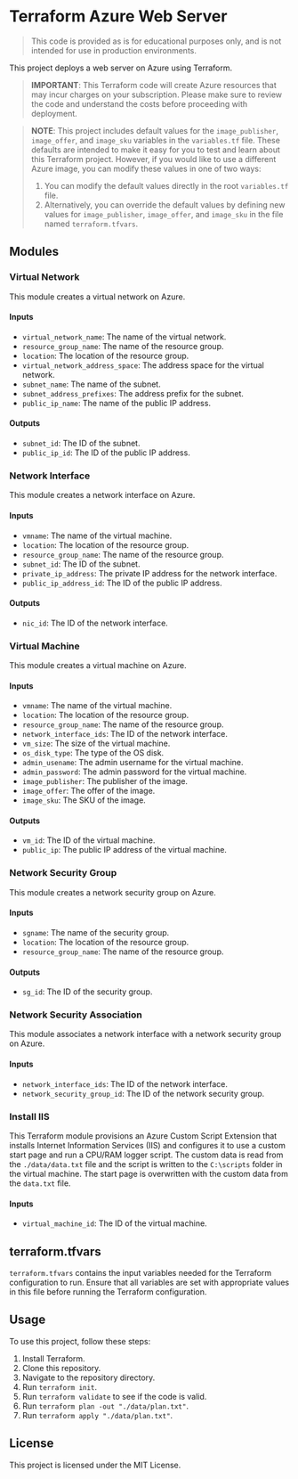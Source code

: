 # Terraform Azure Web Server
>This code is provided as is for educational purposes only, and is not intended for use in production environments.

This project deploys a web server on Azure using Terraform. 

>**IMPORTANT**: This Terraform code will create Azure resources that may incur charges on your subscription. Please make sure to review the code and understand the costs before proceeding with deployment.

>**NOTE**: This project includes default values for the `image_publisher`, `image_offer`, and `image_sku` variables in the `variables.tf` file. These defaults are intended to make it easy for you to test and learn about this Terraform project. However, if you would like to use a different Azure image, you can modify these values in one of two ways:
>1. You can modify the default values directly in the root `variables.tf` file.
>2. Alternatively, you can override the default values by defining new values for `image_publisher`, `image_offer`, and `image_sku` in the file named `terraform.tfvars`.


## Modules

### Virtual Network

This module creates a virtual network on Azure.

#### Inputs

- `virtual_network_name`: The name of the virtual network.
- `resource_group_name`: The name of the resource group.
- `location`: The location of the resource group.
- `virtual_network_address_space`: The address space for the virtual network.
- `subnet_name`: The name of the subnet.
- `subnet_address_prefixes`: The address prefix for the subnet.
- `public_ip_name`: The name of the public IP address.

#### Outputs

- `subnet_id`: The ID of the subnet.
- `public_ip_id`: The ID of the public IP address.

### Network Interface

This module creates a network interface on Azure.

#### Inputs

- `vmname`: The name of the virtual machine.
- `location`: The location of the resource group.
- `resource_group_name`: The name of the resource group.
- `subnet_id`: The ID of the subnet.
- `private_ip_address`: The private IP address for the network interface.
- `public_ip_address_id`: The ID of the public IP address.

#### Outputs

- `nic_id`: The ID of the network interface.

### Virtual Machine

This module creates a virtual machine on Azure.

#### Inputs

- `vmname`: The name of the virtual machine.
- `location`: The location of the resource group.
- `resource_group_name`: The name of the resource group.
- `network_interface_ids`: The ID of the network interface.
- `vm_size`: The size of the virtual machine.
- `os_disk_type`: The type of the OS disk.
- `admin_usename`: The admin username for the virtual machine.
- `admin_password`: The admin password for the virtual machine.
- `image_publisher`: The publisher of the image.
- `image_offer`: The offer of the image.
- `image_sku`: The SKU of the image.

#### Outputs

- `vm_id`: The ID of the virtual machine.
- `public_ip`: The public IP address of the virtual machine.

### Network Security Group

This module creates a network security group on Azure.

#### Inputs

- `sgname`: The name of the security group.
- `location`: The location of the resource group.
- `resource_group_name`: The name of the resource group.

#### Outputs

- `sg_id`: The ID of the security group.

### Network Security Association

This module associates a network interface with a network security group on Azure.

#### Inputs

- `network_interface_ids`: The ID of the network interface.
- `network_security_group_id`: The ID of the network security group.

### Install IIS

This Terraform module provisions an Azure Custom Script Extension that installs Internet Information Services (IIS) and configures it to use a custom start page and run a CPU/RAM logger script. The custom data is read from the `./data/data.txt` file and the script is written to the `C:\scripts` folder in the virtual machine. The start page is overwritten with the custom data from the `data.txt` file. 

#### Inputs

- `virtual_machine_id`: The ID of the virtual machine.

## terraform.tfvars

`terraform.tfvars` contains the input variables needed for the Terraform configuration to run. Ensure that all variables are set with appropriate values in this file before running the Terraform configuration.

## Usage

To use this project, follow these steps:

1. Install Terraform.
2. Clone this repository.
3. Navigate to the repository directory.
4. Run `terraform init`.
5. Run `terraform validate` to see if the code is valid.
6. Run `terraform plan -out "./data/plan.txt"`.
7. Run `terraform apply "./data/plan.txt"`.

## License

This project is licensed under the MIT License.